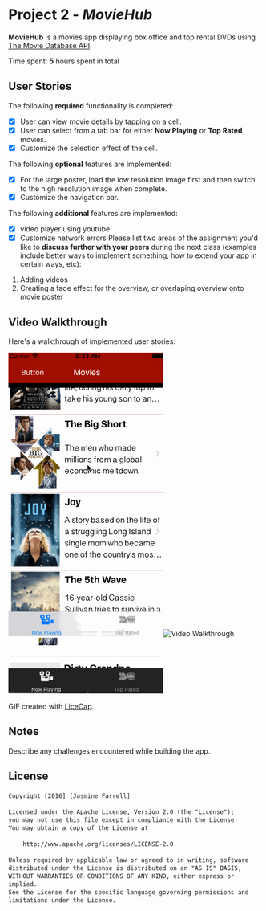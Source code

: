 # Project 2 - *MovieHub*

**MovieHub** is a movies app displaying box office and top rental DVDs using [The Movie Database API](http://docs.themoviedb.apiary.io/#).

Time spent: **5** hours spent in total

## User Stories

The following **required** functionality is completed:

- [x] User can view movie details by tapping on a cell.
- [x] User can select from a tab bar for either **Now Playing** or **Top Rated** movies.
- [x] Customize the selection effect of the cell.

The following **optional** features are implemented:

- [x] For the large poster, load the low resolution image first and then switch to the high resolution image when complete.
- [x] Customize the navigation bar.

The following **additional** features are implemented:

- [x] video player using youtube
- [x] Customize network errors
Please list two areas of the assignment you'd like to **discuss further with your peers** during the next class (examples include better ways to implement something, how to extend your app in certain ways, etc):

1. Adding videos
2. Creating a fade effect for the overview, or overlaping overview onto movie poster

## Video Walkthrough 

Here's a walkthrough of implemented user stories:

<img src='https://github.com/jasmineiris/cpProj-1/blob/master/MovieHub.gif' title='Video Walkthrough' width='' alt='Video Walkthrough' /><img src='https://github.com/jasmineiris/cpProj-1/blob/master/MovieHubError.gif' title='Video Walkthrough' width='' alt='Video Walkthrough' /><img src='https://github.com/jasmineiris/cpProj-1/blob/master/MovieHub1.gif' title='Video Walkthrough' width='' alt='Video Walkthrough' />

GIF created with [LiceCap](http://www.cockos.com/licecap/).

## Notes

Describe any challenges encountered while building the app.

## License

    Copyright [2016] [Jasmine Farrell]

    Licensed under the Apache License, Version 2.0 (the "License");
    you may not use this file except in compliance with the License.
    You may obtain a copy of the License at

        http://www.apache.org/licenses/LICENSE-2.0

    Unless required by applicable law or agreed to in writing, software
    distributed under the License is distributed on an "AS IS" BASIS,
    WITHOUT WARRANTIES OR CONDITIONS OF ANY KIND, either express or implied.
    See the License for the specific language governing permissions and
    limitations under the License.
